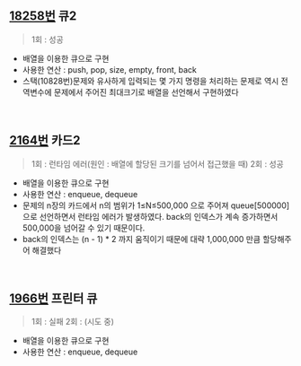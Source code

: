 ## [18258번](https://www.acmicpc.net/problem/18258) 큐2
> 1회 : 성공
- 배열을 이용한 큐으로 구현
- 사용한 연산 : push, pop, size, empty, front, back
- 스택(10828번)문제와 유사하게 입력되는 몇 가지 명령을 처리하는 문제로 역시 전역변수에 문제에서 주어진 최대크기로 배열을 선언해서 구현하였다
<br>

## [2164번](https://www.acmicpc.net/problem/2164) 카드2
> 1회 : 런타임 에러(원인 : 배열에 할당된 크기를 넘어서 접근했을 때)
> 2회 : 성공
- 배열을 이용한 큐으로 구현
- 사용한 연산 : enqueue, dequeue
- 문제의 n장의 카드에서 n의 범위가 1≤N≤500,000 으로 주어져 queue[500000]으로 선언하면서 런타임 에러가 발생하였다. back의 인덱스가 계속 증가하면서 500,000을 넘어갈 수 있기 때문이다.
- back의 인덱스는 (n - 1) * 2 까지 움직이기 때문에 대략 1,000,000 만큼 할당해주어 해결했다
<br>

## [1966번](https://www.acmicpc.net/problem/1966) 프린터 큐
> 1회 : 실패
> 2회 : (시도 중)
- 배열을 이용한 큐으로 구현
- 사용한 연산 : enqueue, dequeue
<br>
